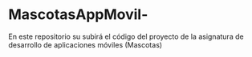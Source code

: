 # MascotasAppMovil-
En este repositorio su subirá el código del proyecto de la asignatura de desarrollo de aplicaciones móviles (Mascotas)

